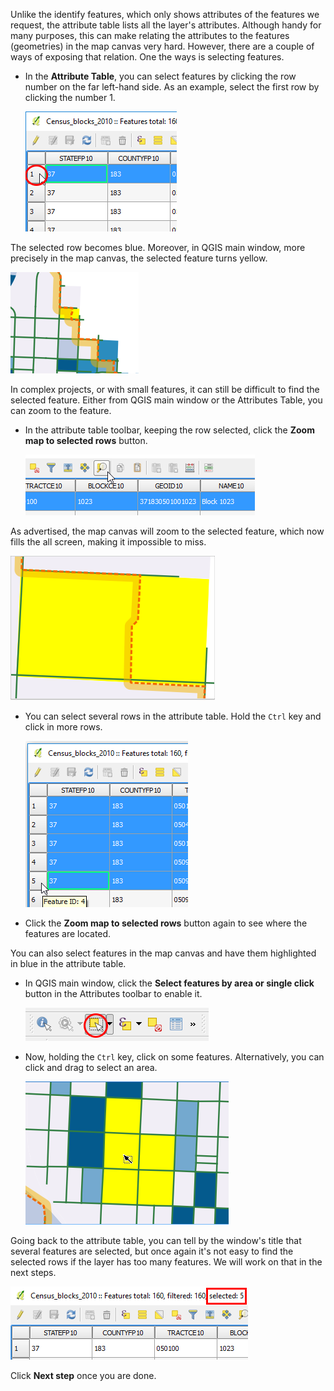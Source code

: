 Unlike the identify features, which only shows attributes of the
features we request, the attribute table lists all the layer's
attributes. Although handy for many purposes, this can make relating the
attributes to the features (geometries) in the map canvas very hard.
However, there are a couple of ways of exposing that relation. One the ways is
selecting features.

- In the **Attribute Table**, you can select features by clicking the row
number on the far left-hand side. As an example, select the first row by
clicking the number 1.

  ![selecting_row.png](selecting_row.png)

The selected row becomes blue. Moreover, in QGIS main window, more
precisely in the map canvas, the selected feature turns yellow.

![selected_feature_in_canvas.png](selected_feature_in_canvas.png)

In complex projects, or with small features, it can still be difficult
to find the selected feature. Either from QGIS main window or the
Attributes Table, you can zoom to the feature.

- In the attribute table toolbar, keeping the row selected, click the
**Zoom map to selected rows** button.

   ![zoom_to_selected_row.png](zoom_to_selected_row.png)

As advertised, the map canvas will zoom to the selected feature, which
now fills the all screen, making it impossible to miss.

![zoomed_feature.png](zoomed_feature.png)

- You can select several rows in the attribute table. Hold the `Ctrl`
key and click in more rows.

  ![select_several_rows.png](select_several_rows.png)

- Click the **Zoom map to selected rows** button again to see where the
features are located.

You can also select features in the map canvas and have them highlighted
in blue in the attribute table.

- In QGIS main window, click the **Select features by area or single
click** button in the Attributes toolbar to enable it.

  ![select_tool_button.png](select_tool_button.png)

- Now, holding the `Ctrl` key, click on some features. Alternatively,
you can click and drag to select an area.

  ![selecting_geometries.png](selecting_geometries.png)

Going back to the attribute table, you can tell by the window's title
that several features are selected, but once again it's not easy to find
the selected rows if the layer has too many features. We will work on
that in the next steps.

![selected_features_number.png](selected_features_number.png)

Click **Next step** once you are done.